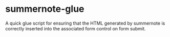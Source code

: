 summernote-glue
===============

A quick glue script for ensuring that the HTML generated by summernote is correctly inserted into the associated form control on form submit.
